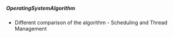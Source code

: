 ##### OperatingSystemAlgorithm
- Different comparison of the algorithm - Scheduling and Thread Management
